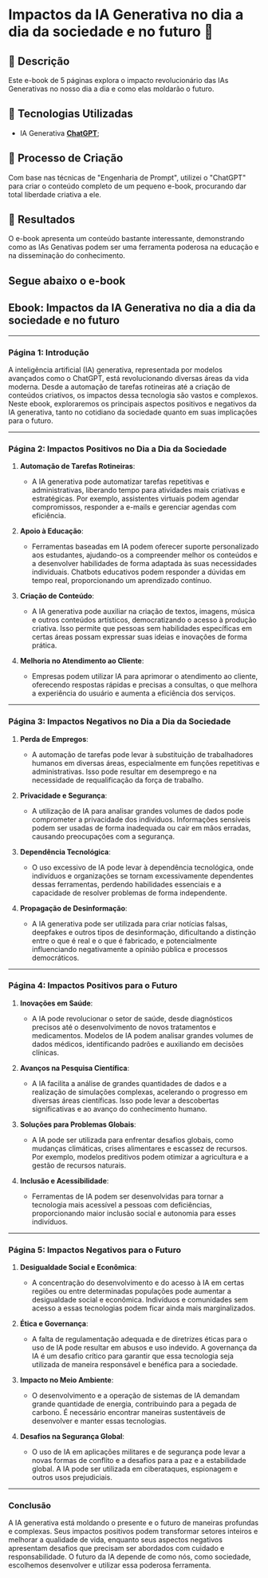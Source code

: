 # Impactos da IA Generativa no dia a dia da sociedade e no futuro 🌌


## 📒 Descrição
Este e-book de 5 páginas explora o impacto revolucionário das IAs Generativas no nosso dia a dia e como elas moldarão o futuro.


## 🤖 Tecnologias Utilizadas
- IA Generativa **[ChatGPT](https://chat.openai.com)**;


## 🧐 Processo de Criação
Com base nas técnicas de "Engenharia de Prompt", utilizei o "ChatGPT" para criar o conteúdo completo de um pequeno e-book, procurando dar total liberdade criativa a ele.


## 🚀 Resultados
O e-book apresenta um conteúdo bastante interessante, demonstrando como as IAs Genativas podem ser uma ferramenta poderosa na educação e na disseminação do conhecimento.



## Segue abaixo o e-book




## Ebook: Impactos da IA Generativa no dia a dia da sociedade e no futuro

---

### Página 1: Introdução

A inteligência artificial (IA) generativa, representada por modelos avançados como o ChatGPT, está revolucionando diversas áreas da vida moderna. Desde a automação de tarefas rotineiras até a criação de conteúdos criativos, os impactos dessa tecnologia são vastos e complexos. Neste ebook, exploraremos os principais aspectos positivos e negativos da IA generativa, tanto no cotidiano da sociedade quanto em suas implicações para o futuro.

---

### Página 2: Impactos Positivos no Dia a Dia da Sociedade

1. **Automação de Tarefas Rotineiras**:
   - A IA generativa pode automatizar tarefas repetitivas e administrativas, liberando tempo para atividades mais criativas e estratégicas. Por exemplo, assistentes virtuais podem agendar compromissos, responder a e-mails e gerenciar agendas com eficiência.

2. **Apoio à Educação**:
   - Ferramentas baseadas em IA podem oferecer suporte personalizado aos estudantes, ajudando-os a compreender melhor os conteúdos e a desenvolver habilidades de forma adaptada às suas necessidades individuais. Chatbots educativos podem responder a dúvidas em tempo real, proporcionando um aprendizado contínuo.

3. **Criação de Conteúdo**:
   - A IA generativa pode auxiliar na criação de textos, imagens, música e outros conteúdos artísticos, democratizando o acesso à produção criativa. Isso permite que pessoas sem habilidades específicas em certas áreas possam expressar suas ideias e inovações de forma prática.

4. **Melhoria no Atendimento ao Cliente**:
   - Empresas podem utilizar IA para aprimorar o atendimento ao cliente, oferecendo respostas rápidas e precisas a consultas, o que melhora a experiência do usuário e aumenta a eficiência dos serviços.

---

### Página 3: Impactos Negativos no Dia a Dia da Sociedade

1. **Perda de Empregos**:
   - A automação de tarefas pode levar à substituição de trabalhadores humanos em diversas áreas, especialmente em funções repetitivas e administrativas. Isso pode resultar em desemprego e na necessidade de requalificação da força de trabalho.

2. **Privacidade e Segurança**:
   - A utilização de IA para analisar grandes volumes de dados pode comprometer a privacidade dos indivíduos. Informações sensíveis podem ser usadas de forma inadequada ou cair em mãos erradas, causando preocupações com a segurança.

3. **Dependência Tecnológica**:
   - O uso excessivo de IA pode levar à dependência tecnológica, onde indivíduos e organizações se tornam excessivamente dependentes dessas ferramentas, perdendo habilidades essenciais e a capacidade de resolver problemas de forma independente.

4. **Propagação de Desinformação**:
   - A IA generativa pode ser utilizada para criar notícias falsas, deepfakes e outros tipos de desinformação, dificultando a distinção entre o que é real e o que é fabricado, e potencialmente influenciando negativamente a opinião pública e processos democráticos.

---

### Página 4: Impactos Positivos para o Futuro

1. **Inovações em Saúde**:
   - A IA pode revolucionar o setor de saúde, desde diagnósticos precisos até o desenvolvimento de novos tratamentos e medicamentos. Modelos de IA podem analisar grandes volumes de dados médicos, identificando padrões e auxiliando em decisões clínicas.

2. **Avanços na Pesquisa Científica**:
   - A IA facilita a análise de grandes quantidades de dados e a realização de simulações complexas, acelerando o progresso em diversas áreas científicas. Isso pode levar a descobertas significativas e ao avanço do conhecimento humano.

3. **Soluções para Problemas Globais**:
   - A IA pode ser utilizada para enfrentar desafios globais, como mudanças climáticas, crises alimentares e escassez de recursos. Por exemplo, modelos preditivos podem otimizar a agricultura e a gestão de recursos naturais.

4. **Inclusão e Acessibilidade**:
   - Ferramentas de IA podem ser desenvolvidas para tornar a tecnologia mais acessível a pessoas com deficiências, proporcionando maior inclusão social e autonomia para esses indivíduos.

---

### Página 5: Impactos Negativos para o Futuro

1. **Desigualdade Social e Econômica**:
   - A concentração do desenvolvimento e do acesso à IA em certas regiões ou entre determinadas populações pode aumentar a desigualdade social e econômica. Indivíduos e comunidades sem acesso a essas tecnologias podem ficar ainda mais marginalizados.

2. **Ética e Governança**:
   - A falta de regulamentação adequada e de diretrizes éticas para o uso de IA pode resultar em abusos e uso indevido. A governança da IA é um desafio crítico para garantir que essa tecnologia seja utilizada de maneira responsável e benéfica para a sociedade.

3. **Impacto no Meio Ambiente**:
   - O desenvolvimento e a operação de sistemas de IA demandam grande quantidade de energia, contribuindo para a pegada de carbono. É necessário encontrar maneiras sustentáveis de desenvolver e manter essas tecnologias.

4. **Desafios na Segurança Global**:
   - O uso de IA em aplicações militares e de segurança pode levar a novas formas de conflito e a desafios para a paz e a estabilidade global. A IA pode ser utilizada em ciberataques, espionagem e outros usos prejudiciais.

---

### Conclusão

A IA generativa está moldando o presente e o futuro de maneiras profundas e complexas. Seus impactos positivos podem transformar setores inteiros e melhorar a qualidade de vida, enquanto seus aspectos negativos apresentam desafios que precisam ser abordados com cuidado e responsabilidade. O futuro da IA depende de como nós, como sociedade, escolhemos desenvolver e utilizar essa poderosa ferramenta.
